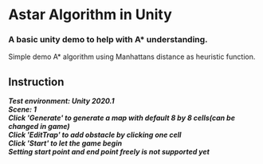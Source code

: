# Astar Algorithm in Unity

### A basic unity demo to help with A* understanding.

Simple demo A* algorithm using Manhattans distance as heuristic function.

## Instruction
***Test environment: Unity 2020.1***  
***Scene: 1***  
***Click 'Generate' to generate a map with default 8 by 8 cells(can be changed in game)***  
***Click 'EditTrap' to add obstacle by clicking one cell***  
***Click 'Start' to let the game begin***  
***Setting start point and end point freely is not supported yet***  
